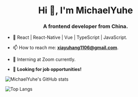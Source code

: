 <h1 align="center">Hi 👋, I'm MichaelYuhe</h1>
<h3 align="center">A frontend developer from China.</h3>

- 🌱 React | React-Native | Vue | TypeScript | JavaScript.

- 📫 How to reach me: **xiayuhang1106@gmail.com**.

- 💼 Interning at Zoom currently.

- 👀 **Looking for job opportunities!**

![MichaelYuhe's GitHub stats](https://github-readme-stats.vercel.app/api?username=michaelyuhe)

![Top Langs](https://github-readme-stats.vercel.app/api/top-langs/?username=michaelyuhe&layout=compact&hide=html)
